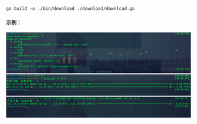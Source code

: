 ```shell script
go build -o ./bin/download ./download/download.go
```



#### 示例：

<img src="../images/download_01.png" alt="download_01" style="zoom:80%;" />





<img src="../images/download_02.png" alt="download_01" style="zoom:80%;" />





<img src="../images/download_03.png" alt="download_01" style="zoom:80%;" />